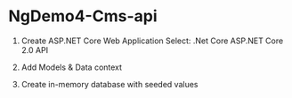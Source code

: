 # NgDemo4-Cms-api
1. Create ASP.NET Core Web Application
   Select:
     .Net Core
	 ASP.NET Core 2.0
	 API

2. Add Models & Data context

3. Create in-memory database with seeded values


